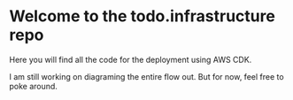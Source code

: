 # Welcome to the todo.infrastructure repo

Here you will find all the code for the deployment using AWS CDK.

I am still working on diagraming the entire flow out. But for now, feel free to poke around.